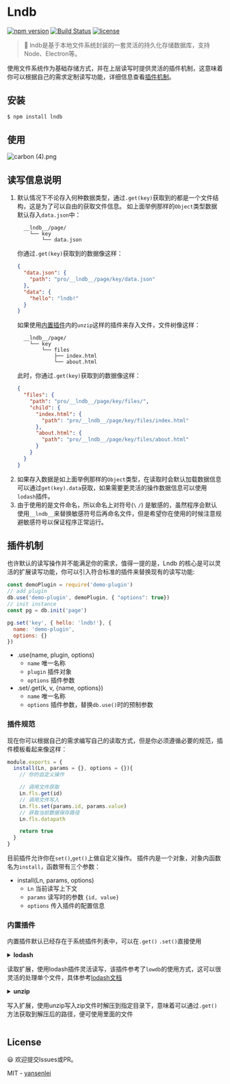 # Lndb

[![npm version](https://badge.fury.io/js/lndb.svg)](https://badge.fury.io/js/lndb)
[![Build Status](https://travis-ci.org/yansenlei/lndb.svg?branch=master)](https://travis-ci.org/yansenlei/lndb)
[![license](https://img.shields.io/npm/l/express.svg)](https://github.com/yansenlei/lndb/blob/master/LICENSE)

> :file_folder: lndb是基于本地文件系统封装的一套灵活的持久化存储数据库，支持Node、Electron等。

使用文件系统作为基础存储方式，并在上层读写时提供灵活的插件机制，这意味着你可以根据自己的需求定制读写功能，详细信息查看[插件机制](#插件机制)。



## 安装

```bash
$ npm install lndb
```

## 使用

![carbon (4).png](https://i.loli.net/2018/12/20/5c1b27e58c069.png)

## 读写信息说明
1. 默认情况下不论存入何种数据类型，通过`.get(key)`获取到的都是一个文件结构，这是为了可以自由的获取文件信息。
   如上面举例那样的`Object`类型数据默认存入`data.json`中：
    ```
      __lndb__/page/
        └── key
            └── data.json
    ```
    你通过`.get(key)`获取到的数据像这样：
    ```json
    {
      "data.json": {
        "path": "pro/__lndb__/page/key/data.json"
      },
      "data": {
        "hello": "lndb!"
      }
    }
    ```
    如果使用[内置插件](#内置插件)内的`unzip`这样的插件来存入文件，文件树像这样：
    ```
      __lndb__/page/
        └── key
            └── files
                ├── index.html
                └── about.html
    ```
    此时，你通过`.get(key)`获取到的数据像这样：
    ```json
    {
      "files": {
        "path": "pro/__lndb__/page/key/files/",
        "child": {
          "index.html": {
            "path": "pro/__lndb__/page/key/files/index.html"
          },
          "about.html": {
            "path": "pro/__lndb__/page/key/files/about.html"
          }
        }
      }
    }
    ```
2. 如果存入数据是如上面举例那样的`Object`类型，在读取时会默认加载数据信息可以通过`get(key).data`获取，如果需要更灵活的操作数据信息可以使用`lodash`插件。
3. 由于使用的是文件命名，所以命名上对符号(`\` `/`) 是敏感的，虽然程序会默认使用`__lndb__`来替换敏感符号后再命名文件，但是希望你在使用的时候注意规避敏感符号以保证程序正常运行。

## 插件机制
也许默认的读写操作并不能满足你的需求，值得一提的是，Lndb 的核心是可以灵活的扩展读写功能，你可以引入符合标准的插件来替换现有的读写功能:
```js
const demoPlugin = require('demo-plugin')
// add plugin
db.use('demo-plugin', demoPlugin, { "options": true})
// init instance
const pg = db.init('page')

pg.set('key', { hello: 'lndb!'}, {
  name: 'demo-plugin',
  options: {}
})
```
- .use(name, plugin, options)
  - `name`      唯一名称
  - `plugin`    插件对象
  - `options`   插件参数
- .set/.get(k, v, {name, options})
  - `name`      唯一名称
  - `options`   插件参数，替换`db.use()`时的预制参数

### 插件规范
现在你可以根据自己的需求编写自己的读取方式，但是你必须遵循必要的规范，插件模板看起来像这样：
```js
module.exports = {
  install(Ln, params = {}, options = {}){
    // 你的自定义操作

    // 调用文件获取
    Ln.fls.get(id)
    // 调用文件写入
    Ln.fls.set(params.id, params.value)
    // 获取当前数据保存路径
    Ln.fls.datapath

    return true
  }
}
```
目前插件允许你在`set()`,`get()`上做自定义操作。
插件内是一个对象，对象内函数名为`install`，函数带有三个参数：
- install(Ln, params, options)
  - `Ln`      当前读写上下文
  - `params`  读写时的参数 `{id, value}`
  - `options` 传入插件的配置信息

### 内置插件
内置插件默认已经存在于系统插件列表中，可以在`.get()` `.set()`直接使用

<details>
  <summary>
  <b>lodash</b>
  <p>

  读取扩展，使用lodash插件灵活读写，该插件参考了`lowdb`的使用方式，这可以很灵活的处理单个文件，具体参考[lodash文档](https://lodash.com/)
  
  </p>
  </summary>
  
```js
const pg = db.init('page')

const _ = pg.get('key', ['lodash'])
_.setState({hello: 'lndb!'}).write()
_.getState() // { hello: 'lndb!'}
_.has("hello").value() // true
_.update("hello", n => n.toUpperCase()).write() // update -> { hello: 'LNDB!!'}
```
#### lodash plugin API
- _.setState()
  - 写入数据到实例中
- _.getState()
  - 获取当前实例的数据
- _.update()
  - 更新数据
- _.read()
  - 读取磁盘中的数据到实例，返回实例
- _.write()
  - 所有写入操作需要调用`.write()`后才写入磁盘
</details>


<details>
  <summary>
  <b>unzip</b>
  <p>

  写入扩展，使用unzip写入zip文件时解压到指定目录下，意味着可以通过`.get()`方法获取到解压后的路径，便可使用里面的文件

  </p>
  </summary>

```js
pg.set('key', value, {
  name: 'unzip'
})

pg.get('key')
```
- `value` \<Buffer> | \<Base64>
</details>

## License
:smiley: 欢迎提交Issues或PR。

MIT - [yansenlei](https://github.com/yansenlei)
